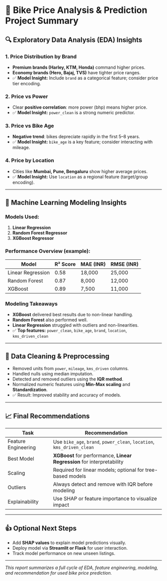 # 🛵 Bike Price Analysis & Prediction Project Summary

## 🔍 Exploratory Data Analysis (EDA) Insights

### 1. Price Distribution by Brand

* **Premium brands (Harley, KTM, Honda)** command higher prices.
* **Economy brands (Hero, Bajaj, TVS)** have tighter price ranges.
* ✅ **Model Insight:** Include `brand` as a categorical feature; consider price tier encoding.

### 2. Price vs Power

* Clear **positive correlation**: more power (bhp) means higher price.
* ✅ **Model Insight:** `power_clean` is a strong numeric predictor.

### 3. Price vs Bike Age

* **Negative trend**: bikes depreciate rapidly in the first 5–8 years.
* ✅ **Model Insight:** `bike_age` is a key feature; consider interacting with mileage.

### 4. Price by Location

* Cities like **Mumbai, Pune, Bengaluru** show higher average prices.
* ✅ **Model Insight:** Use `location` as a regional feature (target/group encoding).

---

## 🧠 Machine Learning Modeling Insights

### Models Used:

1. **Linear Regression**
2. **Random Forest Regressor**
3. **XGBoost Regressor**

### Performance Overview (example):

| Model             | R² Score | MAE (INR) | RMSE (INR) |
| ----------------- | -------- | --------- | ---------- |
| Linear Regression | 0.58     | 18,000    | 25,000     |
| Random Forest     | 0.87     | 8,000     | 12,000     |
| XGBoost           | 0.89     | 7,500     | 11,000     |

### Modeling Takeaways

* **XGBoost** delivered best results due to non-linear handling.
* **Random Forest** also performed well.
* **Linear Regression** struggled with outliers and non-linearities.
* ✅ **Top features:** `power_clean`, `bike_age`, `brand`, `location`, `kms_driven_clean`

---

## 🧹 Data Cleaning & Preprocessing

* Removed units from `power`, `mileage`, `kms_driven` columns.
* Handled nulls using median imputation.
* Detected and removed outliers using the **IQR method**.
* Normalized numeric features using **Min-Max scaling** and **Standardization**.
* ✅ Result: Improved stability and accuracy of models.

---

## 📈 Final Recommendations

| Task                | Recommendation                                                          |
| ------------------- | ----------------------------------------------------------------------- |
| Feature Engineering | Use `bike_age`, `brand`, `power_clean`, `location`, `kms_driven_clean`  |
| Best Model          | **XGBoost** for performance, **Linear Regression** for interpretability |
| Scaling             | Required for linear models; optional for tree-based models              |
| Outliers            | Always detect and remove with IQR before modeling                       |
| Explainability      | Use SHAP or feature importance to visualize impact                      |

---

## 👍 Optional Next Steps

* Add **SHAP values** to explain model predictions visually.
* Deploy model via **Streamlit or Flask** for user interaction.
* Track model performance on new unseen listings.

---

*This report summarizes a full cycle of EDA, feature engineering, modeling, and recommendation for used bike price prediction.*
